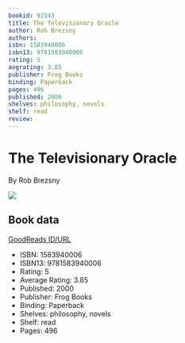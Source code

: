 ```yaml
---
bookid: 92343
title: The Televisionary Oracle
author: Rob Brezsny
authors: 
isbn: 1583940006
isbn13: 9781583940006
rating: 5
avgrating: 3.85
publisher: Frog Books
binding: Paperback
pages: 496
published: 2000
shelves: philosophy, novels
shelf: read
review: 
---
```


# The Televisionary Oracle

By Rob Brezsny

![](https://i.gr-assets.com/images/S/compressed.photo.goodreads.com/books/1363265090l/92343.jpg)

## Book data

[GoodReads ID/URL](https://www.goodreads.com/book/show/92343)

- ISBN: 1583940006
- ISBN13: 9781583940006
- Rating: 5
- Average Rating: 3.85
- Published: 2000
- Publisher: Frog Books
- Binding: Paperback
- Shelves: philosophy, novels
- Shelf: read
- Pages: 496

